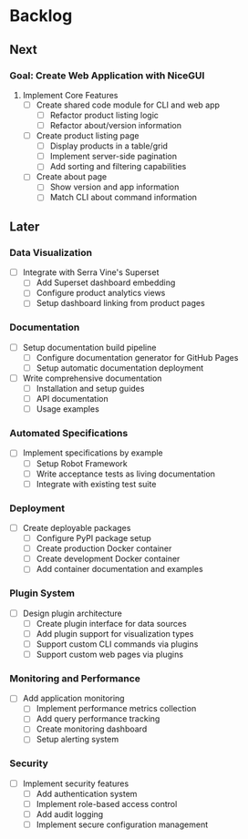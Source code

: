 # Backlog

## Next

### Goal: Create Web Application with NiceGUI

1. Implement Core Features
   * [ ] Create shared code module for CLI and web app
     * [ ] Refactor product listing logic
     * [ ] Refactor about/version information
   * [ ] Create product listing page
     * [ ] Display products in a table/grid
     * [ ] Implement server-side pagination
     * [ ] Add sorting and filtering capabilities
   * [ ] Create about page
     * [ ] Show version and app information
     * [ ] Match CLI about command information

## Later

### Data Visualization

* [ ] Integrate with Serra Vine's Superset
  * [ ] Add Superset dashboard embedding
  * [ ] Configure product analytics views
  * [ ] Setup dashboard linking from product pages

### Documentation

* [ ] Setup documentation build pipeline
  * [ ] Configure documentation generator for GitHub Pages
  * [ ] Setup automatic documentation deployment
* [ ] Write comprehensive documentation
  * [ ] Installation and setup guides
  * [ ] API documentation
  * [ ] Usage examples

### Automated Specifications

* [ ] Implement specifications by example
  * [ ] Setup Robot Framework
  * [ ] Write acceptance tests as living documentation
  * [ ] Integrate with existing test suite

### Deployment

* [ ] Create deployable packages
  * [ ] Configure PyPI package setup
  * [ ] Create production Docker container
  * [ ] Create development Docker container
  * [ ] Add container documentation and examples

### Plugin System

* [ ] Design plugin architecture
  * [ ] Create plugin interface for data sources
  * [ ] Add plugin support for visualization types
  * [ ] Support custom CLI commands via plugins
  * [ ] Support custom web pages via plugins

### Monitoring and Performance

* [ ] Add application monitoring
  * [ ] Implement performance metrics collection
  * [ ] Add query performance tracking
  * [ ] Create monitoring dashboard
  * [ ] Setup alerting system

### Security

* [ ] Implement security features
  * [ ] Add authentication system
  * [ ] Implement role-based access control
  * [ ] Add audit logging
  * [ ] Implement secure configuration management
